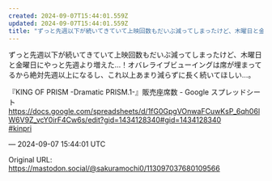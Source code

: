 ```yaml
---
created: 2024-09-07T15:44:01.559Z
updated: 2024-09-07T15:44:01.559Z
title: "ずっと先週以下が続いてきていて上映回数もだいぶ減ってしまったけど、木曜日と金曜日[...]"
---
```


<p>ずっと先週以下が続いてきていて上映回数もだいぶ減ってしまったけど、木曜日と金曜日にやっと先週より増えた…！オバレライブビューイングは席が埋まってるから絶対先週以上になるし、これ以上あまり減らずに長く続いてほしい…。</p><p>『KING OF PRISM -Dramatic PRISM.1-』販売座席数 - Google スプレッドシート<br /><a href="https://docs.google.com/spreadsheets/d/1fG0GpgVOnwaFCuwKsP_6qh06lW6V9Z_vcY0irF4Cw6s/edit?gid=1434128340#gid=1434128340" target="_blank" rel="nofollow noopener" translate="no"><span class="invisible">https://</span><span class="ellipsis">docs.google.com/spreadsheets/d</span><span class="invisible">/1fG0GpgVOnwaFCuwKsP_6qh06lW6V9Z_vcY0irF4Cw6s/edit?gid=1434128340#gid=1434128340</span></a><br /><a href="https://mastodon.social/tags/kinpri" class="mention hashtag" rel="tag">#<span>kinpri</span></a></p>

&mdash; 2024-09-07 15:44:01 UTC

Original URL: https://mastodon.social/@sakuramochi0/113097037680109566
